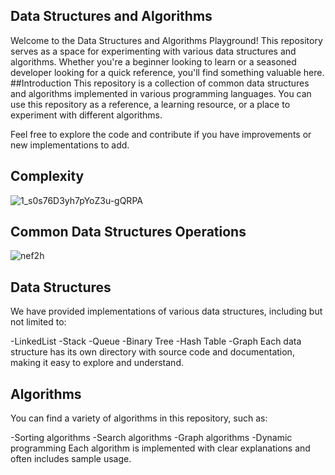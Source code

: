 ## Data Structures and Algorithms
Welcome to the Data Structures and Algorithms Playground! This repository serves as a space for experimenting with various data structures and algorithms. Whether you're a beginner looking to learn or a seasoned developer looking for a quick reference, you'll find something valuable here.
##Introduction
This repository is a collection of common data structures and algorithms implemented in various programming languages. You can use this repository as a reference, a learning resource, or a place to experiment with different algorithms.

Feel free to explore the code and contribute if you have improvements or new implementations to add.
## Complexity
![1_s0s76D3yh7pYoZ3u-gQRPA](https://github.com/user-attachments/assets/1f87e035-2ce5-4d1f-9627-d008cbe56e24)
## Common Data Structures Operations
![nef2h](https://github.com/user-attachments/assets/38a9ef4e-49e4-4dff-a1da-46f2acaa257d)
## Data Structures
We have provided implementations of various data structures, including but not limited to:

-LinkedList
-Stack
-Queue
-Binary Tree
-Hash Table
-Graph
Each data structure has its own directory with source code and documentation, making it easy to explore and understand.
## Algorithms
You can find a variety of algorithms in this repository, such as:

-Sorting algorithms
-Search algorithms
-Graph algorithms
-Dynamic programming
Each algorithm is implemented with clear explanations and often includes sample usage.
